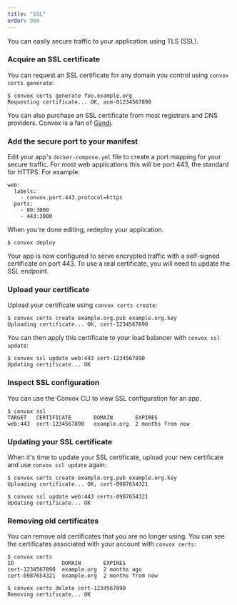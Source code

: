 ```yaml
---
title: "SSL"
order: 900
---
```


You can easily secure traffic to your application using TLS (SSL).

### Acquire an SSL certificate

You can request an SSL certificate for any domain you control using `convox certs generate`:

    $ convox certs generate foo.example.org
    Requesting certificate... OK, acm-01234567890

You can also purchase an SSL certificate from most registrars and DNS providers. Convox is a fan of [Gandi](https://www.gandi.net/ssl).

### Add the secure port to your manifest

Edit your app's `docker-compose.yml` file to create a port mapping for your secure traffic. For most web applications this will be port 443, the standard for HTTPS. For example:

    web:
      labels:
        - convox.port.443.protocol=https
      ports:
        - 80:3000
        - 443:3000

When you're done editing, redeploy your application.

    $ convox deploy

Your app is now configured to serve encrypted traffic with a self-signed certificate on port 443. To use a real certificate, you will need to update the SSL endpoint.

### Upload your certificate

Upload your certificate using `convox certs create`:

    $ convox certs create example.org.pub example.org.key
    Uploading certificate... OK, cert-1234567890

You can then apply this certificate to your load balancer with `convox ssl update`:

    $ convox ssl update web:443 cert-1234567890
    Updating certificate... OK

### Inspect SSL configuration

You can use the Convox CLI to view SSL configuration for an app.

    $ convox ssl
    TARGET   CERTIFICATE       DOMAIN       EXPIRES
    web:443  cert-1234567890   example.org  2 months from now

### Updating your SSL certificate

When it's time to update your SSL certificate, upload your new certificate and use `convox ssl update` again:

    $ convox certs create example.org.pub example.org.key
    Uploading certificate... OK, cert-0987654321

    $ convox ssl update web:443 certs-0987654321
    Updating certificate... OK

### Removing old certificates

You can remove old certificates that you are no longer using. You can see the certificates associated with your account with `convox certs`:

    $ convox certs
    ID               DOMAIN       EXPIRES
    cert-1234567890  example.org  2 months ago
    cert-0987654321  example.org  2 months from now

    $ convox certs delete cert-1234567890
    Removing certificate... OK
